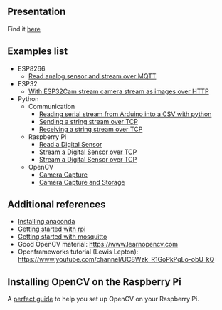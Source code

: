 ## Presentation

Find it [here](presentations/MRAC_HARDWARE_II_2022_D2.pdf)

## Examples list
- ESP8266
    - [Read analog sensor and stream over MQTT](examples/ESP8266/00_SimpleLoudness_MQTT-Stream/00_SimpleLoudness_MQTT-Stream.ino)
- ESP32
    - [With ESP32Cam stream camera stream as images over HTTP](examples/ESP32Cam/00_CameraStream/00_CameraStream.ino)
- Python
    - Communication
        - [Reading serial stream from Arduino into a CSV with python](examples/Python/00_Communication/00_LogSerial.py)
        - [Sending a string stream over TCP](examples/Python/00_Communication/01_StringStreamerTCP.py)
        - [Receiving a string stream over TCP](examples/Python/00_Communication/02_StringStreamViewerTCP.py)
    - Raspberry Pi
        - [Read a Digital Sensor](examples/Python/01_RaspberryPi/00_digital_sensor.py)
        - [Stream a Digital Sensor over TCP](examples/Python/01_RaspberryPi/01_digital_sensor_streamTCP.py)
        - [Stream a Digital Sensor over TCP](examples/Python/01_RaspberryPi/02_digital_sensor_streamMQTT.py)
    - OpenCV
        - [Camera Capture](examples/Python/02_OpenCV/00_video.py)
        - [Camera Capture and Storage](examples/Python/02_OpenCV/01_video_capture.py)


## Additional references

- [Installing anaconda](extras/python-anaconda-installation.md)
- [Getting started with rpi](extras/rpi-ssh.md)
- [Getting started with mosquitto](extras/mosquitto.md)
- Good OpenCV material: https://www.learnopencv.com
- Openframeworks tutorial (Lewis Lepton): https://www.youtube.com/channel/UC8Wzk_R1GoPkPqLo-obU_kQ

## Installing OpenCV on the Raspberry Pi

A [perfect guide](https://pimylifeup.com/raspberry-pi-opencv/) to help you set up OpenCV on your Raspberry Pi.
